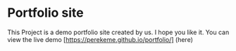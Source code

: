 # Portfolio site

This Project is a demo portfolio site created by us. I hope you like it.
You can view the live demo [https://perekeme.github.io/portfolio/] (here)
